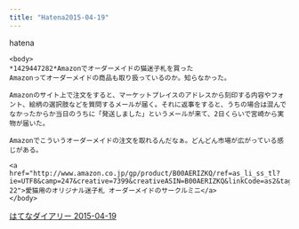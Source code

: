 ```yaml
---
title: "Hatena2015-04-19"
---
```


hatena

```
<body>
*1429447282*Amazonでオーダーメイドの猫迷子札を買った
Amazonってオーダーメイドの商品も取り扱っているのか。知らなかった。

Amazonのサイト上で注文をすると、マーケットプレイスのアドレスから刻印する内容やフォント、絵柄の選択肢などを質問するメールが届く。それに返事をすると、うちの場合は混んでなかったからか当日のうちに「発送しました」というメールが来て、2日くらいで宮崎から実物が届いた。

Amazonでこういうオーダーメイドの注文を取れるんだなぁ。どんどん市場が広がっている感じがある。

<a href="http://www.amazon.co.jp/gp/product/B00AERIZKQ/ref=as_li_ss_tl?ie=UTF8&camp=247&creative=7399&creativeASIN=B00AERIZKQ&linkCode=as2&tag=nishiohirokaz-22">愛猫用のオリジナル迷子札 オーダーメイドのサークルミニ</a>
</body>
```


[はてなダイアリー 2015-04-19](https://nishiohirokazu.hatenadiary.org/archive/2015/04/19)